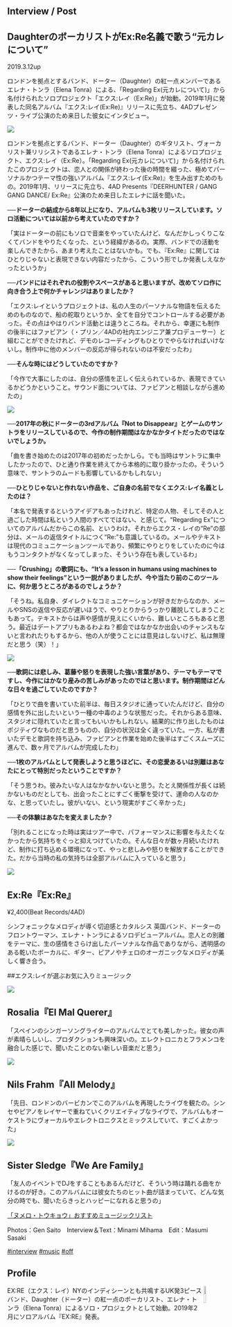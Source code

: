 ## Interview / Post
## DaughterのボーカリストがEx:Re名義で歌う“元カレについて”

2019.3.12up

ロンドンを拠点とするバンド、ドーター（Daughter）の紅一点メンバーであるエレナ・トンラ（Elena Tonra）による、「Regarding Ex(元カレについて)」から名付けられたソロプロジェクト「エクス:レイ（Ex:Re)」が始動。2019年1月に発表した同名アルバム『エクス:レイ(Ex:Re)』リリースに先立ち、4ADプレゼンツ・ライブ公演のため来日した彼女にインタビュー。

<img src="/Images/Gen Saito/01-25.jpg">

ロンドンを拠点とするバンド、ドーター（Daughter）のギタリスト、ヴォーカリスト兼リリシストであるエレナ・トンラ（Elena Tonra）によるソロプロジェクト、エクス:レイ（Ex:Re）。「Regarding Ex(元カレについて)」から名付けられたこのプロジェクトは、恋人との関係が終わった後の時間を綴った、極めてパーソナルかつテーマ性の強いアルバム『エクス:レイ(Ex:Re)』を生み出すためのもの。2019年1月、リリースに先立ち、4AD Presents『DEERHUNTER / GANG GANG DANCE/ Ex:Re』公演のため来日したエレナに話を聞いた。

**──ドーターの結成から8年以上になり、アルバムも3枚リリースしています。ソロ活動については以前から考えていたのですか？**

「実はドーターの前にもソロで音楽をやっていたんけど、なんだかしっくりこなくてバンドをやりたくなった、という経緯があるの。実際、バンドでの活動を楽しんできたから、あまり考えたことはないかも。でも、『Ex:Re』に関してはひとりじゃないと表現できない内容だったから、こういう形でしか発表しえなかったというか」

**──バンドにはそれぞれの役割やスペースがあると思いますが、改めてソロ作に向き合う上で何かチャレンジはありましたか？**

「エクス:レイというプロジェクトは、私の人生のパーソナルな物語を伝えるためのものなので、船の舵取りというか、全てを自分でコントロールする必要があった。その点はやはりバンド活動とは違うところね。それから、幸運にも制作の後半にはファビアン（・プリン／4ADの社内エンジニア兼プロデューサー）と組むことができたけれど、デモのレコーディングもひとりでやらなければいけないし。制作中に他のメンバーの反応が得られないのは不安だったわ」

**──そんな時にはどうしていたのですか？**

「今作で大事にしたのは、自分の感情を正しく伝えられているか、表現できているかどうかということ。サウンド面については、ファビアンと相談しながら進めたの」

<img src="/Images/Gen Saito/03-03.jpg">

**──2017年の秋にドーターの3rdアルバム『Not to Disappear』とゲームのサントラをリリースしているので、今作の制作期間はなかなかタイトだったのではないでしょうか。**

「曲を書き始めたのは2017年の初めだったかしら。でも当時はサントラに集中したかったので、ひと通り作業を終えてから本格的に取り掛かったの。そういう意味で、サントラのムードも影響しているかもしれない」

**──ひとりじゃないと作れない作品を、ご自身の名前でなくエクス:レイ名義としたのは？**

「本名で発表するというアイデアもあったけれど、特定の人物、そしてその人と過ごした時間は私という人間のすべてではない、と感じて。“Regarding Ex”についてのアルバムだからこの名前、というわけ。それからエクス・レイの“Re”の部分は、メールの返信タイトルにつく“Re:”も意識しているの。メールやテキストは現代のコミュニケーションツールであり、頻繁にやりとりをしていたのに今はもうコンタクトがなくなってしまった、そういう存在も表しているわ」

**──「Crushing」の歌詞にも、“It’s a lesson in humans using machines to show their feelings”という一説がありましたが、今や当たり前のこのツールに、何か思うところがあるのでしょうか？**

「そうね。私自身、ダイレクトなコミュニケーションが好きだからなのか、メールやSNSの返信や反応が遅いほうで、やりとりからうっかり離脱してしまうこともあって。テキストからは声や感情が見えにくいから、難しいところもあると思う。最近はデートアプリもあるわよね？都会ではなかなか出会いのチャンスもないと言われたりもするから、他の人が使うことには意見はしないけど、私は無理だと思う（笑）！」

<img src="/Images/Gen Saito/02-21.jpg">

**──歌詞には悲しみ、葛藤や怒りを表現した強い言葉があり、テーマもテーマですし、今作にはかなり産みの苦しみがあったのではと思います。制作期間はどんな日々を過ごしていたのですか？**

「ひとりで曲を書いていた前半は、毎日スタジオに通っていたんだけど、自分の感情を外に出したいという一種の中毒のような状態だった。それからある意味、スタジオに隠れていたと言ってもいいかもしれない。結果的に作り出したものはポジティヴなものだと思うものの、自分の状況は全く違っていた。一方、私が書いたデモと歌詞を持ち込み、ファビアンと作業を始めた後半はすごくスムーズに進んで、数ヶ月でアルバムが完成したわ」

**──1枚のアルバムとして発表しようと思うほどに、その恋愛あるいは別離はあなたにとって特別だったということですか？**

「そう思うわ。彼みたいな人はなかなかいないと思う。たとえ関係性が長くは続かないものだとしても、出会ったことにすごく衝撃を受けて、運命の人なのかな、と思っていたし。彼がいない、という現実がすごく辛かった」

**──その体験はあなたを変えましたか？**

「別れることになった時は実はツアー中で、パフォーマンスに影響を与えたくなかったから気持ちをぐっと抑えつけていたの。そんな日々が数ヶ月続いたけれど、制作に打ち込める環境になって、やっと悲しみや怒りを解放することができた。だから当時の私の気持ちは全部アルバムに入っていると思う」

<img src="/Text/Resources/4AD0132CDJP_JK.jpg" align="center">

## Ex:Re『Ex:Re』

¥2,400(Beat Records/4AD)

シンフォニックなメロディが導く切迫感とカタルシス
英国バンド、ドーターのフロントウーマン、エレナ・トンラによるソロデビューアルバム。恋人との別離をテーマに、生の感情をさらけ出したパーソナルな作品でありながら、透明感のある乾いたボーカルに、ギター、ピアノやチェロのオーガニックなメロディが美しく響き合う。

##エクス:レイが選ぶお気に入りミュージック

<img src="/Text/Resources/rosalia.jpg" align="center">

## Rosalia『El Mal Querer』

「スペインのシンガーソングライターのアルバムでとても美しかった。彼女の声が素晴らしいし、プロダクションも興味深いの。エレクトロニカとフラメンコを融合した感じで、聞いたことのない新しい音楽だと思う」

<img src="/Text/Resources/nils.jpg" align="center"> 

## Nils Frahm『All Melody』

「先日、ロンドンのバービカンでこのアルバムを再現したライヴを観たの。シンセやピアノをレイヤーで重ねていくクリエイティブなライヴで、アルバムもオーケストラにヴォーカルやエレクトロニクスとミックスしていて、すごくよかった」

<img src="/Text/Resources/sister.jpg" align="center">

## Sister Sledge『We Are Family』

「友人のイベントでDJをすることもあるんだけど、そういう時は踊れる曲をかけるのが好き。このアルバムには彼女たちのヒット曲が詰まっていて、どんな気分の時でも、聞いたらきっとハッピーになれると思うの」

[「ヌメロ・トウキョウ」おすすめミュージックリスト](https://numero.jp/tag/music-review/)

Photos：Gen Saito　Interview＆Text：Minami Mihama　Edit：Masumi Sasaki

[#interview](https://numero.jp/tag/interview/) [#music](https://numero.jp/tag/music/) [#off](https://numero.jp/tag/off/)


## Profile

<img src="/Images/Marika Kochiashvili/EX_RE_by_Marika_Kochiashvili.jpg" height=10% width=10% align="right">

EX:RE（エクス：レイ）NYのインディシーンとも共鳴するUK発3ピースバンド、Daughter（ドーター）の紅一点のボーカリスト、エレナ・トンラ（Elena Tonra）によるソロ・プロジェクトとして始動。2019年2月にソロアルバム『EX:RE』発表。

